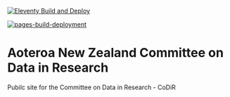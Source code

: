 
[![Eleventy Build and Deploy](https://github.com/dir-aotearoa/dir-aotearoa.github.io/actions/workflows/eleventy_build.yml/badge.svg?branch=master&event=push)](https://github.com/dir-aotearoa/dir-aotearoa.github.io/actions/workflows/eleventy_build.yml)


[![pages-build-deployment](https://github.com/dir-aotearoa/dir-aotearoa.github.io/actions/workflows/pages/pages-build-deployment/badge.svg?branch=master)](https://github.com/dir-aotearoa/dir-aotearoa.github.io/actions/workflows/pages/pages-build-deployment)



# Aoteroa New Zealand Committee on Data in Research

Pubilc site for the Committee on Data in Research - CoDiR

